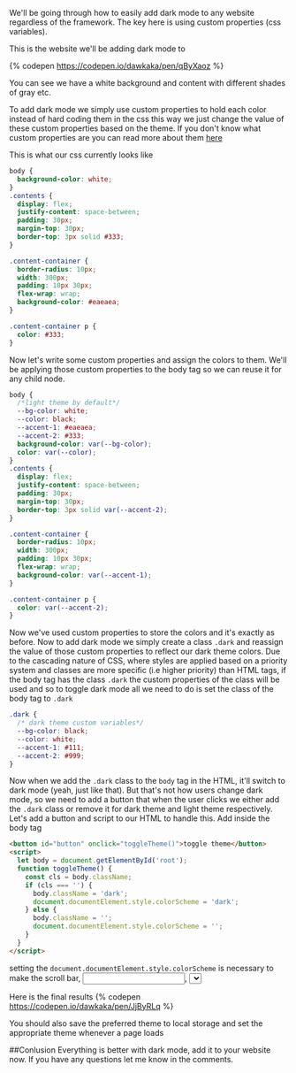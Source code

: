We'll be going through how to easily add dark mode to any website regardless of the framework. The key here is using custom properties (css variables).

This is the website we'll be adding dark mode to

{% codepen https://codepen.io/dawkaka/pen/qByXaoz %}

You can see we have a white background and content with different shades of gray etc.

To add dark mode we simply use custom properties to hold each color instead of hard coding them in the css this way we just change the value of these custom properties based on the theme.
If you don't know what custom properties are you can read more about them [here](https://developer.mozilla.org/en-US/docs/Web/CSS/Using_CSS_custom_properties)

This is what our css currently looks like

```css
body {
  background-color: white;
}
.contents {
  display: flex;
  justify-content: space-between;
  padding: 30px;
  margin-top: 30px;
  border-top: 3px solid #333;
}

.content-container {
  border-radius: 10px;
  width: 300px;
  padding: 10px 30px;
  flex-wrap: wrap;
  background-color: #eaeaea;
}

.content-container p {
  color: #333;
}
```

Now let's write some custom properties and assign the colors to them. We'll be applying those custom properties to the body tag so we can reuse it for any child node.

```css
body {
  /*light theme by default*/
  --bg-color: white;
  --color: black;
  --accent-1: #eaeaea;
  --accent-2: #333;
  background-color: var(--bg-color);
  color: var(--color);
}
.contents {
  display: flex;
  justify-content: space-between;
  padding: 30px;
  margin-top: 30px;
  border-top: 3px solid var(--accent-2);
}

.content-container {
  border-radius: 10px;
  width: 300px;
  padding: 10px 30px;
  flex-wrap: wrap;
  background-color: var(--accent-1);
}

.content-container p {
  color: var(--accent-2);
}
```

Now we've used custom properties to store the colors and it's exactly as before. Now to add dark mode we simply create a class `.dark` and reassign the value of those custom properties to reflect our dark theme colors. Due to the cascading nature of CSS, where styles are applied based on a priority system and classes are more specific (i.e higher priority) than HTML tags, if the body tag has the class `.dark` the custom properties of the class will be used and so to toggle dark mode all we need to do is set the class of the body tag to `.dark`

```css
.dark {
  /* dark theme custom variables*/
  --bg-color: black;
  --color: white;
  --accent-1: #111;
  --accent-2: #999;
}
```

Now when we add the `.dark` class to the `body` tag in the HTML, it'll switch to dark mode (yeah, just like that). But that's not how users change dark mode, so we need to add a button that when the user clicks we either add the `.dark` class or remove it for dark theme and light theme respectively.
Let's add a button and script to our HTML to handle this.
Add inside the body tag

```html
<button id="button" onclick="toggleTheme()">toggle theme</button>
<script>
  let body = document.getElementById('root');
  function toggleTheme() {
    const cls = body.className;
    if (cls === '') {
      body.className = 'dark';
      document.documentElement.style.colorScheme = 'dark';
    } else {
      body.className = '';
      document.documentElement.style.colorScheme = '';
    }
  }
</script>
```

setting the `document.documentElement.style.colorScheme` is necessary to make the scroll bar, <input />, <select>, etc also reflect the appropriate theme.

Here is the final results
{% codepen https://codepen.io/dawkaka/pen/JjByRLq %}

You should also save the preferred theme to local storage and set the appropriate theme whenever a page loads

##Conlusion
Everything is better with dark mode, add it to your website now. If you have any questions let me know in the comments.
